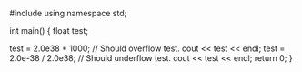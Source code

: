#include <iostream>
using namespace std;

int main()
{
  float test;
  
  test = 2.0e38 * 1000;     // Should overflow test.
  cout << test << endl;
  test = 2.0e-38 / 2.0e38;  // Should underflow test.
  cout << test << endl;
  return 0;
}
